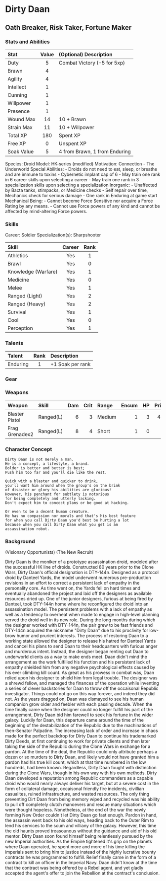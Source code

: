 # Dirty Daan
## Oath Breaker, Risk Taker, Fortune Maker

### Stats and Abilities

| Stat      | Value | (Optional) Description        |
|:----------|:-----:|:------------------------------|
| Duty      | 5     | Combat Victory (-5 for 5xp)   |
| Brawn     | 4     |                               |
| Agility   | 4     |                               |
| Intellect | 1     |                               |
| Cunning   | 1     |                               |
| Willpower | 1     |                               |
| Presence  | 1     |                               |
| Wound Max | 14    | 10 + Brawn                    |
| Strain Max| 11    | 10 + Willpower                |
| Total XP  | 180   | Spent XP                      |
| Free XP   | 0     | Unspent XP                    |
| Soak Value| 5     | 4 from Brawn, 1 from Enduring |

Species: Droid
Model:  HK-series (modified)
Motivation: Connection - The Underworld
Special Abilities:
    - Droids do not need to eat, sleep, or breathe and are immune to toxins
    - Cybernetic implant cap of 6
    - May train one rank in 6 career skills upon selecting a career
    - May train one rank in 3 specialization skills upon selecting a specialization
Inorganic:
    - Unaffected by Bacta tanks, stimpacks, or Medicine checks
    - Self repair over time, Mechanics check for serious damage
    - One rank in Enduring at game start
Mechanical Being:
    - Cannot become Force Sensitive nor acquire a Force Rating by any means.
    - Cannot use Force powers of any kind and cannot be affected by mind-altering
      Force powers.

### Skills

Career: Soldier
Specialization(s): Sharpshooter

| Skill                     | Career | Rank |
|:--------------------------|:------:|:----:|
| Athletics                 | Yes    | 1    |
| Brawl                     | Yes    | 0    |
| Knowledge (Warfare)       | Yes    | 1    |
| Medicine                  | Yes    | 0    |
| Melee                     | Yes    | 1    |
| Ranged (Light)            | Yes    | 2    |
| Ranged (Heavy)            | Yes    | 2    |
| Survival                  | Yes    | 1    |
| Cool                      | Yes    | 0    |
| Perception                | Yes    | 1    |

### Talents

| Talent        | Rank | Description                |
|:--------------|:----:|:---------------------------|
| Enduring      | 1    | +1 Soak per rank           |

### Gear

### Weapons

| Weapon        | Skill     | Dam | Crit | Range  | Encum | HP | Price | Special         |
|:--------------|:----------|----:|-----:|:-------|------:|---:|------:|:----------------|
| Blaster Pistol| Ranged(L) | 6   | 3    | Medium | 1     | 3  | 400   | Stun            |
| Frag Grenadex2| Ranged(L) | 8   | 4    | Short  | 1     | 0  | 50    | Blast 6         |

### Character Concept

```
Dirty Daan is not merely a man. 
He is a concept, a lifestyle, a brand. 
Bolder is better and better is best;
Push him too far and you'll die like the rest.

Quick with a blaster and quicker to drink,
you'll want him around when the group's on the brink
of disaster or glory his abilities are glorious!
However, his penchant for subtlety is notorious
for being completely and utterly lacking. 
Don't expect him to concoct plans or be good at hacking.

Or even to be a decent human creature.
He has no compassion nor morals and that's his best feature
for when you call Dirty Daan you'd best be hurting a lot
because when you call Dirty Daan what you get is an
assassination robot.
```

### Background

(Visionary Opportunists)
(The New Recruit)

Dirty Daan is the moniker of a prototype assassination droid, modeled after the 
successful HK line of droids. Constructed 80 years prior to the Clone Wars, Dirty 
Daan's official designation is DTY-144n. Designed as a protocol droid by Danteel 
Yards, the model underwent numerous pre-production revisions in an effort to correct 
a persistent lack of empathy in the personality core. As time went on, the Yards 
fell on hard times and eventually abandoned the project and laid off the designers 
as available resources dried up. 
    One of the junior designers, furious at being fired by Danteel, took DTY-144n 
home where he reconfigured the droid into an assassination model. The persistent 
problems with a lack of empathy as well as a tendency to overheat when made to engage 
in high-level planning served the droid well in its new role. During the long months
during which the designer worked with DTY-144n, the pair grew to be fast friends and
DTY-144n acquired the nickname "Dirty Daan" due to his proclivity for low-brow humor
and prurient interests.
    The process of restoring Daan to a working state allowed the designer to
release his hatred for Danteel Yards and cancel his plans to send Daan to their
headquarters with furious anger and murderous intent. Instead, the designer began
renting out Daan to underworld clients as a way to make ends meet. Daan didn't mind
the arrangement as the work fulfilled his function and his persistent lack of
empathy shielded him from any negative psychological effects caused by his ever
climbing kill count. As great as his prowess in combat was, Daan relied upon his
designer to shield him from legal trouble. The designer was a shrewd fellow, and 
managed the finances of the operation while inventing a series of clever backstories
for Daan to throw off the occaisonal Republic investigator. 
    Things could not go on this way forever, and indeed they did not. As the years
dragged on, Daan was dismayed to see his human companion grow older and feebler 
with each passing decade. When the time finally came when the designer could no 
longer fulfill his part of the arrangement, Dirty Daan bid him farewell to seek his
fortune in the wider galaxy. Luckily for Daan, this departure came around the time
of the beginning of the destabilization of the Republic due to the machinations of 
then-Senator Palpatine. The increasing lack of order and increase in chaos made for
the perfect backdrop for Dirty Daan to continue his trademarked Dirty Deeds, at 
first continuing to work for private clients and then later taking the side of the
Republic during the Clone Wars in exchange for a pardon. 
    At the time of the deal, the Republic could only attribute perhaps a dozen or 
so murders to Dirty Daan, and likely would not have granted him a pardon had his 
true kill count, which at that time numbered in the low hundreds, had been known.
Regardless, Dirty Daan fought with distinction during the Clone Wars, though in his
own way with his own methods. Dirty Daan developed a reputation among Republic 
commanders as a capable droid who would nearly always deliver his target, but at a 
severe cost in the form of collateral damage, occaisonal friendly fire incidents, 
civillian casualites, ruined infrastructure, and wasted resources. The only thing
preventing Dirt Daan from being memory wiped and recycled was his ability to pull
off completely clutch manoevers and rescue many situations which were thought 
hopeless.
    Nonetheless, at the end of the war the newly forming New Order couldn't let 
Dirty Daan go fast enough. Pardon in hand, the assassin went back to his old ways,
heading back to the Outer Rim to lend his services to the scum and villiany of the
galaxy. However, this time the old haunts proved treasounous without the guidance 
and aid of his old mentor. Dirty Daan soon found himself being relentlessly pursued
by the new Imperial authorities. As the Empire tightened it's grip on the planets 
where Daan operated, he spent more and more of his time killing the imperials sent
to bring him to justice instead of the highly lucrative bounty contracts he was
programmed to fulfill. Relief finally came in the form of a contract to kill an 
officer in the Imperial Navy. Daan didn't know at the time that the contract was
being offered by a Rebel agent, and yet gladly accepted the agent's offer to join
the Rebellion at the contract's conclusion. 


